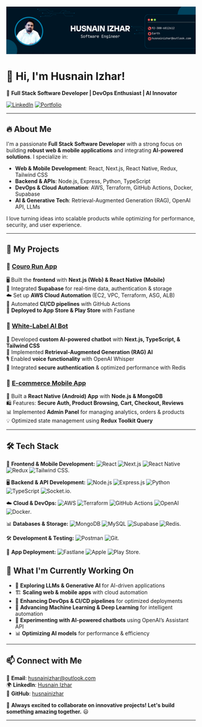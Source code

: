 ![Alt text](https://github.com/HusnainIzhar/husnainizhar/blob/main/Blue%20Gradient%20Software%20Engineer%20Linkedin%20Background%20Photo%20(7).png?raw=true)

# 👋 Hi, I'm Husnain Izhar!

🚀 **Full Stack Software Developer | DevOps Enthusiast | AI Innovator**

[![LinkedIn](https://img.shields.io/badge/LinkedIn-Husnain%20Izhar-blue?style=flat-square&logo=linkedin)](https://www.linkedin.com/in/husnainizhar/)
[![Portfolio](https://img.shields.io/badge/Portfolio-Visit-green?style=flat-square&logo=github)](https://github.com/husnainizhar)

---

## 🔥 About Me

I'm a passionate **Full Stack Software Developer** with a strong focus on building **robust web & mobile applications** and integrating **AI-powered solutions**. I specialize in:

- **Web & Mobile Development**: React, Next.js, React Native, Redux, Tailwind CSS
- **Backend & APIs**: Node.js, Express, Python, TypeScript
- **DevOps & Cloud Automation**: AWS, Terraform, GitHub Actions, Docker, Supabase
- **AI & Generative Tech**: Retrieval-Augmented Generation (RAG), OpenAI API, LLMs

I love turning ideas into scalable products while optimizing for performance, security, and user experience.

---

## 🚀 My Projects

### 🔹 [Couro Run App](#)
🖥️ Built the **frontend** with **Next.js (Web) & React Native (Mobile)**  
🔗 Integrated **Supabase** for real-time data, authentication & storage  
☁️ Set up **AWS Cloud Automation** (EC2, VPC, Terraform, ASG, ALB)  
🚀 Automated **CI/CD pipelines** with GitHub Actions  
📱 **Deployed to App Store & Play Store** with Fastlane  

### 🔹 [White-Label AI Bot](#)
🤖 Developed **custom AI-powered chatbot** with **Next.js, TypeScript, & Tailwind CSS**  
📌 Implemented **Retrieval-Augmented Generation (RAG) AI**  
🎙️ Enabled **voice functionality** with OpenAI Whisper  
🔐 Integrated **secure authentication** & optimized performance with Redis  

### 🔹 [E-commerce Mobile App](#)
📱 Built a **React Native (Android) App** with **Node.js & MongoDB**  
🛍️ Features: **Secure Auth, Product Browsing, Cart, Checkout, Reviews**  
📊 Implemented **Admin Panel** for managing analytics, orders & products  
💡 Optimized state management using **Redux Toolkit Query**  

---

## 🛠️ **Tech Stack**  

🚀 **Frontend & Mobile Development:**  ![React](https://img.shields.io/badge/React-20232A?style=flat-square&logo=react)  ![Next.js](https://img.shields.io/badge/Next.js-black?style=flat-square&logo=next.js) ![React Native](https://img.shields.io/badge/React%20Native-20232A?style=flat-square&logo=react) ![Redux](https://img.shields.io/badge/Redux-764ABC?style=flat-square&logo=redux) ![Tailwind CSS](https://img.shields.io/badge/TailwindCSS-38B2AC?style=flat-square&logo=tailwind-css).  

🖥️ **Backend & API Development:**  ![Node.js](https://img.shields.io/badge/Node.js-339933?style=flat-square&logo=node.js) ![Express.js](https://img.shields.io/badge/Express.js-000000?style=flat-square&logo=express) ![Python](https://img.shields.io/badge/Python-3776AB?style=flat-square&logo=python)  ![TypeScript](https://img.shields.io/badge/TypeScript-007ACC?style=flat-square&logo=typescript)  ![Socket.io](https://img.shields.io/badge/Socket.io-010101?style=flat-square&logo=socket.io).  

☁️ **Cloud & DevOps:**  ![AWS](https://img.shields.io/badge/AWS-FF9900?style=flat-square&logo=amazon-aws) ![Terraform](https://img.shields.io/badge/Terraform-623CE4?style=flat-square&logo=terraform)  ![GitHub Actions](https://img.shields.io/badge/GitHub_Actions-2088FF?style=flat-square&logo=github-actions) ![OpenAI](https://img.shields.io/badge/OpenAI-412991?style=flat-square&logo=openai)  ![Docker](https://img.shields.io/badge/Docker-2496ED?style=flat-square&logo=docker).  

📊 **Databases & Storage:**  ![MongoDB](https://img.shields.io/badge/MongoDB-47A248?style=flat-square&logo=mongodb) ![MySQL](https://img.shields.io/badge/MySQL-4479A1?style=flat-square&logo=mysql)  ![Supabase](https://img.shields.io/badge/Supabase-3ECF8E?style=flat-square&logo=supabase)  ![Redis](https://img.shields.io/badge/Redis-DC382D?style=flat-square&logo=redis).  

🛠️ **Development & Testing:** ![Postman](https://img.shields.io/badge/Postman-FF6C37?style=flat-square&logo=postman)  ![Git](https://img.shields.io/badge/Git-F05032?style=flat-square&logo=git).  

📱 **App Deployment:**  ![Fastlane](https://img.shields.io/badge/Fastlane-00F200?style=flat-square&logo=fastlane)  ![Apple](https://img.shields.io/badge/Apple_Store-000000?style=flat-square&logo=apple)  ![Play Store](https://img.shields.io/badge/Play_Store-34A853?style=flat-square&logo=google-play).  


## 🎯 **What I'm Currently Working On**
- 🤖 **Exploring LLMs & Generative AI** for AI-driven applications  
- 🏗️ **Scaling web & mobile apps** with cloud automation  
- 📡 **Enhancing DevOps & CI/CD pipelines** for optimized deployments  
- 🔬 **Advancing Machine Learning & Deep Learning** for intelligent automation  
- 🚀 **Experimenting with AI-powered chatbots** using OpenAI’s Assistant API  
- 📊 **Optimizing AI models** for performance & efficiency  

---

## 📫 Connect with Me

📧 **Email**: husnainizhar@outlook.com  
🌍 **LinkedIn**: [Husnain Izhar](https://www.linkedin.com/in/husnainizhar/)  
📂 **GitHub**: [husnainizhar](https://github.com/husnainizhar)

🚀 **Always excited to collaborate on innovative projects! Let's build something amazing together.** 😃

---

